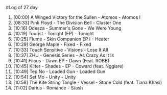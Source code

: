 #Log of 27 day

1. [00:00] A Winged Victory for the Sullen - Atomos - Atomos I
1. [08:33] Pink Floyd - The Division Bell - Cluster One
1. [10:16] Odesza - Summer's Gone - We Were Young
1. [10:19] Tourist - Tonight (EP) - Tonight
1. [10:25] Flume - Skin Companion EP I - Heater
1. [10:29] George Maple - Fixed - Fixed
1. [10:33] Touch Sensitive - Visions - Lose It All
1. [10:37] ZHU - Genesis Series - As Crazy As It Is
1. [10:41] Filous - Dawn EP - Dawn (Feat. ROBB)
1. [10:45] Kilter - Shades - EP - Coward (feat. Nggiare)
1. [10:49] Tep No - Loaded Gun - Loaded Gun
1. [10:54] Set Mo - Unity - Unity
1. [10:58] The Kite String Tangle - Vessel - Stone Cold (feat. Tiana Khasi)
1. [11:02] Darius - Romance - S/ash
